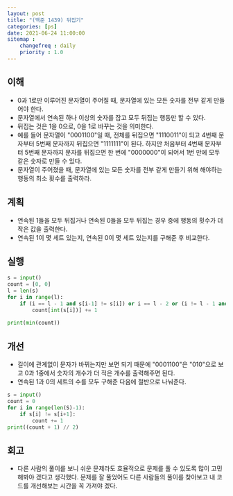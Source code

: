 ```yaml
---
layout: post
title: "(백준 1439) 뒤집기"
categories: [ps]
date: 2021-06-24 11:00:00
sitemap :
    changefreq : daily
    priority : 1.0
---
```


## 이해

- 0과 1로만 이루어진 문자열이 주어질 때, 문자열에 있는 모든 숫자를 전부 같게 만들어야 한다.
- 문자열에서 연속된 하나 이상의 숫자를 잡고 모두 뒤집는 행동만 할 수 있다.
- 뒤집는 것은 1을 0으로, 0을 1로 바꾸는 것을 의미한다.
- 예를 들어 문자열이 "0001100"일 때, 전체를 뒤집으면 "1110011"이 되고 4번째 문자부터 5번째 문자까지 뒤집으면 "1111111"이 된다. 하지만 처음부터 4번째 문자부터 5번째 문자까지 문자를 뒤집으면 한 번에 "0000000"이 되어서 1번 만에 모두 같은 숫자로 만들 수 있다.
- 문자열이 주어졌을 때, 문자열에 있는 모든 숫자를 전부 같게 만들기 위해 해야하는 행동의 최소 횟수를 출력하라.


## 계획

- 연속된 1들을 모두 뒤집거나 연속된 0들을 모두 뒤집는 경우 중에 행동의 횟수가 더 작은 값을 출력한다.
- 연속된 1이 몇 세트 있는지, 연속된 0이 몇 세트 있는지를 구해준 후 비교한다.


## 실행

```python
s = input()
count = [0, 0]
l = len(s)
for i in range(l):
    if (i == l - 1 and s[i-1] != s[i]) or i == l - 2 or (i != l - 1 and s[i] != s[i + 1]):
        count[int(s[i])] += 1
    
print(min(count))
```

## 개선
- 길이에 관계없이 문자가 바뀌는지만 보면 되기 때문에 "0001100"은 "010"으로 보고 0과 1중에서 숫자의 개수가 더 적은 개수를 출력해주면 된다.
- 연속된 1과 0의 세트의 수를 모두 구해준 다음에 절반으로 나눠준다.

```python
s = input()
count = 0
for i in range(len(S)-1):
    if s[i] != s[i+1]:
        count += 1
print((count + 1) // 2)
```


## 회고
- 다른 사람의 풀이를 보니 쉬운 문제라도 효율적으로 문제를 풀 수 있도록 많이 고민해봐야 겠다고 생각했다. 문제를 잘 풀었어도 다른 사람들의 풀이를 찾아보고 내 코드를 개선해보는 시간을 꼭 가져야 겠다.
